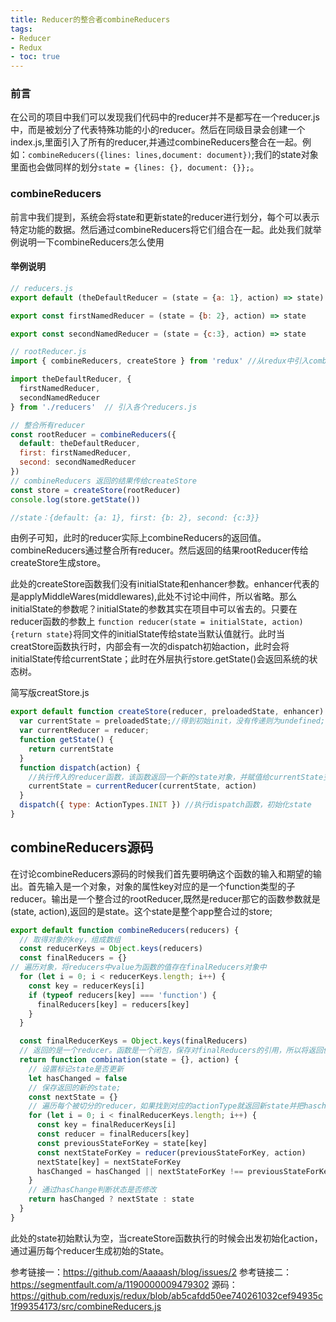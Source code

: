 ```yaml
---
title: Reducer的整合者combineReducers
tags: 
- Reducer
- Redux
- toc: true
---
```


### 前言
在公司的项目中我们可以发现我们代码中的reducer并不是都写在一个reducer.js中，而是被划分了代表特殊功能的小的reducer。然后在同级目录会创建一个index.js,里面引入了所有的reducer,并通过combineReducers整合在一起。例如：`combineReducers({lines: lines,document: document})`;我们的state对象里面也会做同样的划分`state = {lines: {}, document: {}};`。

### combineReducers
前言中我们提到，系统会将state和更新state的reducer进行划分，每个可以表示特定功能的数据。然后通过combineReducers将它们组合在一起。此处我们就举例说明一下combineReducers怎么使用

#### 举例说明
```js
// reducers.js
export default (theDefaultReducer = (state = {a: 1}, action) => state)

export const firstNamedReducer = (state = {b: 2}, action) => state

export const secondNamedReducer = (state = {c:3}, action) => state
```

```js
// rootReducer.js
import { combineReducers, createStore } from 'redux' //从redux中引入combineReducers方法

import theDefaultReducer, {
  firstNamedReducer,
  secondNamedReducer
} from './reducers'  // 引入各个reducers.js

// 整合所有reducer
const rootReducer = combineReducers({
  default: theDefaultReducer,
  first: firstNamedReducer,
  second: secondNamedReducer
})
// combineReducers 返回的结果传给createStore
const store = createStore(rootReducer)
console.log(store.getState())

//state：{default: {a: 1}, first: {b: 2}, second: {c:3}}

```
由例子可知，此时的reducer实际上combineReducers的返回值。combineReducers通过整合所有reducer。然后返回的结果rootReducer传给createStore生成store。

此处的createStore函数我们没有initialState和enhancer参数。enhancer代表的是applyMiddleWares(middlewares),此处不讨论中间件，所以省略。那么initialState的参数呢？initialState的参数其实在项目中可以省去的。只要在reducer函数的参数上 `function reducer(state = initialState, action){return state}`将同文件的initialState传给state当默认值就行。此时当creatStore函数执行时，内部会有一次的dispatch初始action，此时会将
initialState传给currentState；此时在外层执行store.getState()会返回系统的状态树。

简写版creatStore.js
```js
export default function createStore(reducer, preloadedState, enhancer) {
  var currentState = preloadedState;//得到初始init，没有传递则为undefined;
  var currentReducer = reducer;
  function getState() {
    return currentState
  }
  function dispatch(action) {
    //执行传入的reducer函数，该函数返回一个新的state对象，并赋值给currentState变量
    currentState = currentReducer(currentState, action)
  }
  dispatch({ type: ActionTypes.INIT }) //执行dispatch函数，初始化state
}
```
## combineReducers源码
在讨论combineReducers源码的时候我们首先要明确这个函数的输入和期望的输出。首先输入是一个对象，对象的属性key对应的是一个function类型的子reducer。输出是一个整合过的rootReducer,既然是reducer那它的函数参数就是(state, action),返回的是state。这个state是整个app整合过的store;

```js
export default function combineReducers(reducers) {
  // 取得对象的key，组成数组
  const reducerKeys = Object.keys(reducers)
  const finalReducers = {}
// 遍历对象，将reducers中value为函数的值存在finalReducers对象中
  for (let i = 0; i < reducerKeys.length; i++) {
    const key = reducerKeys[i]
    if (typeof reducers[key] === 'function') {
      finalReducers[key] = reducers[key]
    }
  }

  const finalReducerKeys = Object.keys(finalReducers)
  // 返回的是一个reducer。函数是一个闭包，保存对finalReducers的引用，所以将返回值传给createStore后依旧可以调到被切分的reducer和state。
  return function combination(state = {}, action) {
    // 设置标记state是否更新
    let hasChanged = false
    // 保存返回的新的state;
    const nextState = {}
    // 遍历每个被切分的reducer，如果找到对应的actionType就返回新state并把haschange改为true。没有与之对应的返回传入的state,state不变。
    for (let i = 0; i < finalReducerKeys.length; i++) {
      const key = finalReducerKeys[i]
      const reducer = finalReducers[key]
      const previousStateForKey = state[key]
      const nextStateForKey = reducer(previousStateForKey, action)
      nextState[key] = nextStateForKey
      hasChanged = hasChanged || nextStateForKey !== previousStateForKey
    }
    // 通过hasChange判断状态是否修改
    return hasChanged ? nextState : state
  }
}
```
此处的state初始默认为空，当createStore函数执行的时候会出发初始化action，通过遍历每个reducer生成初始的State。

参考链接一：https://github.com/Aaaaash/blog/issues/2
参考链接二：https://segmentfault.com/a/1190000009479302
源码： https://github.com/reduxjs/redux/blob/ab5cafdd50ee740261032cef94935c1f99354173/src/combineReducers.js

